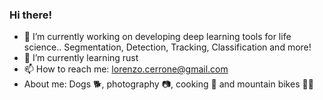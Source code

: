 ### Hi there! 
- 🌱 I’m currently working on developing deep learning tools for life science.. Segmentation, Detection, Tracking, Classification and more! 
- 🔭 I’m currently learning rust
- 📫 How to reach me: lorenzo.cerrone@gmail.com
- About me: Dogs 🐕, photography 📷, cooking 🍕 and mountain bikes 🚵‍♂️
